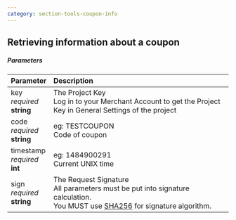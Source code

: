 ```yaml
---
category: section-tools-coupon-info
---
```

## Retrieving information about a coupon

##### Parameters

|Parameter|Description|
|:---|:---|
|key<br>*required*<br>**string**|The Project Key <br>Log in to your Merchant Account to get the Project Key in General Settings of the project|
|code<br>*required*<br>**string**|eg: TESTCOUPON<br>Code of coupon|
|timestamp<br>*required*<br>**int**|eg: 1484900291<br>Current UNIX time|
|sign<br>*required*<br>**string**|The Request Signature<br>All parameters must be put into signature calculation.<br>You MUST use [SHA256](/signature-calculation) for signature algorithm.|